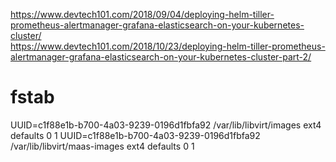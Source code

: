 https://www.devtech101.com/2018/09/04/deploying-helm-tiller-prometheus-alertmanager-grafana-elasticsearch-on-your-kubernetes-cluster/    
https://www.devtech101.com/2018/10/23/deploying-helm-tiller-prometheus-alertmanager-grafana-elasticsearch-on-your-kubernetes-cluster-part-2/    

# fstab
UUID=c1f88e1b-b700-4a03-9239-0196d1fbfa92 /var/lib/libvirt/images ext4 defaults 0 1
UUID=c1f88e1b-b700-4a03-9239-0196d1fbfa92 /var/lib/libvirt/maas-images ext4 defaults 0 1


